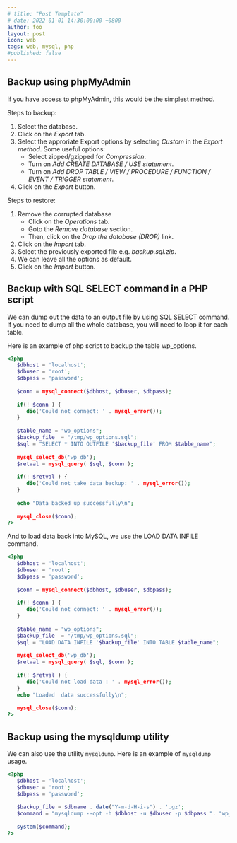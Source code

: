 ```yaml
---
# title: "Post Template"
# date: 2022-01-01 14:30:00:00 +0800
author: foo
layout: post
icon: web
tags: web, mysql, php
#published: false
---
```


## Backup using phpMyAdmin

If you have access to phpMyAdmin, this would be the simplest method.

Steps to backup:
1. Select the database.
2. Click on the *Export* tab.
3. Select the approriate Export options by selecting *Custom* in the *Export method*. Some useful options:
    - Select zipped/gzipped for *Compression*.
    - Turn on *Add CREATE DATABASE / USE statement*.
    - Turn on *Add DROP TABLE / VIEW / PROCEDURE / FUNCTION / EVENT / TRIGGER statement*.
4. Click on the *Export* button.

Steps to restore:
1. Remove the corrupted database
    - Click on the *Operations* tab.
    - Goto the *Remove database* section.
    - Then, click on the *Drop the database (DROP)* link.
2. Click on the *Import* tab.
3. Select the previously exported file e.g. *backup.sql.zip*.
4. We can leave all the options as default.
5. Click on the *Import* button.


## Backup with SQL SELECT command in a PHP script

We can dump out the data to an output file by using SQL SELECT command. If you need to dump all the whole
database, you will need to loop it for each table.

Here is an example of php script to backup the table wp_options.

```php
<?php
   $dbhost = 'localhost';
   $dbuser = 'root';
   $dbpass = 'password';
   
   $conn = mysql_connect($dbhost, $dbuser, $dbpass);
   
   if(! $conn ) {
      die('Could not connect: ' . mysql_error());
   }
	
   $table_name = "wp_options";
   $backup_file  = "/tmp/wp_options.sql";
   $sql = "SELECT * INTO OUTFILE '$backup_file' FROM $table_name";
   
   mysql_select_db('wp_db');
   $retval = mysql_query( $sql, $conn );
   
   if(! $retval ) {
      die('Could not take data backup: ' . mysql_error());
   }
   
   echo "Data backed up successfully\n";
   
   mysql_close($conn);
?>
```

And to load data back into MySQL, we use the LOAD DATA INFILE command.

```php
<?php
   $dbhost = 'localhost';
   $dbuser = 'root';
   $dbpass = 'password';
   
   $conn = mysql_connect($dbhost, $dbuser, $dbpass);
   
   if(! $conn ) {
      die('Could not connect: ' . mysql_error());
   }
	
   $table_name = "wp_options";
   $backup_file  = "/tmp/wp_options.sql";
   $sql = "LOAD DATA INFILE '$backup_file' INTO TABLE $table_name";
   
   mysql_select_db('wp_db');
   $retval = mysql_query( $sql, $conn );
   
   if(! $retval ) {
      die('Could not load data : ' . mysql_error());
   }
   echo "Loaded  data successfully\n";
   
   mysql_close($conn);
?>
```

## Backup using the mysqldump utility

We can also use the utility `mysqldump`. Here is an example of `mysqldump` usage.

```php
<?php
   $dbhost = 'localhost';
   $dbuser = 'root';
   $dbpass = 'password';
   
   $backup_file = $dbname . date("Y-m-d-H-i-s") . '.gz';
   $command = "mysqldump --opt -h $dbhost -u $dbuser -p $dbpass ". "wp_db | gzip > $backup_file";
   
   system($command);
?>
```

